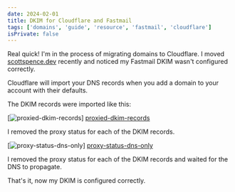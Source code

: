 ```yaml
---
date: 2024-02-01
title: DKIM for Cloudflare and Fastmail
tags: ['domains', 'guide', 'resource', 'fastmail', 'cloudflare']
isPrivate: false
---
```


Real quick! I'm in the process of migrating domains to Cloudflare. I
moved [scottspence.dev](https://scottspence.dev) recently and noticed
my Fastmail DKIM wasn't configured correctly.

Cloudflare will import your DNS records when you add a domain to your
account with their defaults.

The DKIM records were imported like this:

[![proxied-dkim-records]] [proxied-dkim-records]

I removed the proxy status for each of the DKIM records.

[![proxy-status-dns-only]] [proxy-status-dns-only]

I removed the proxy status for each of the DKIM records and waited for
the DNS to propagate.

That's it, now my DKIM is configured correctly.

<!-- Images -->

[proxied-dkim-records]:
  https://res.cloudinary.com/defkmsrpw/image/upload/q_auto,f_auto/v1706816043/scottspence.com/proxied-dkim-records.png
[proxy-status-dns-only]:
  https://res.cloudinary.com/defkmsrpw/image/upload/q_auto,f_auto/v1706816043/scottspence.com/proxy-status-dns-only.png
